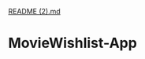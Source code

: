 [README (2).md](https://github.com/khushim21/MovieWishlist-App/files/8876724/README.2.md)
# MovieWishlist-App
